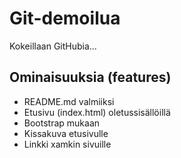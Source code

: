 # Git-demoilua

Kokeillaan GitHubia...

## Ominaisuuksia (features)

* README.md valmiiksi
* Etusivu (index.html) oletussisällöillä
* Bootstrap mukaan
* Kissakuva etusivulle
* Linkki xamkin sivuille